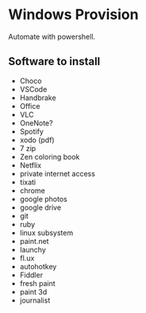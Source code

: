 # Windows Provision

Automate with powershell.

## Software to install

- Choco
- VSCode
- Handbrake
- Office
- VLC
- OneNote?
- Spotify
- xodo (pdf)
- 7 zip
- Zen coloring book
- Netflix
- private internet access
- tixati
- chrome
- google photos
- google drive
- git
- ruby
- linux subsystem
- paint.net
- launchy
- fl.ux
- autohotkey
- Fiddler
- fresh paint
- paint 3d
- journalist
